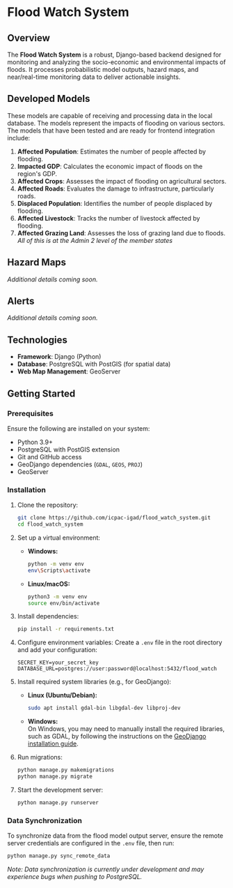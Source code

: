 # Flood Watch System

## Overview
The **Flood Watch System** is a robust, Django-based backend designed for monitoring and analyzing the socio-economic and environmental impacts of floods. It processes probabilistic model outputs, hazard maps, and near/real-time monitoring data to deliver actionable insights.

## Developed Models
 These models are capable of receiving and processing data in the local database. The models represent the impacts of flooding on various sectors. 
 The models that have been tested and are ready for frontend integration include:

1. **Affected Population**: Estimates the number of people affected by flooding.
2. **Impacted GDP**: Calculates the economic impact of floods on the region's GDP.
3. **Affected Crops**: Assesses the impact of flooding on agricultural sectors.
4. **Affected Roads**: Evaluates the damage to infrastructure, particularly roads.
5. **Displaced Population**: Identifies the number of people displaced by flooding.
6. **Affected Livestock**: Tracks the number of livestock affected by flooding.
7. **Affected Grazing Land**: Assesses the loss of grazing land due to floods.
_All of this is at the Admin 2 level of the member states_

## Hazard Maps
_Additional details coming soon._

## Alerts 
_Additional details coming soon._

## Technologies
- **Framework**: Django (Python)
- **Database**: PostgreSQL with PostGIS (for spatial data)
- **Web Map Management**: GeoServer

## Getting Started

### Prerequisites
Ensure the following are installed on your system:
- Python 3.9+
- PostgreSQL with PostGIS extension
- Git and GitHub access
- GeoDjango dependencies (`GDAL`, `GEOS`, `PROJ`)
- GeoServer

### Installation

1. Clone the repository:
    ```bash
    git clone https://github.com/icpac-igad/flood_watch_system.git
    cd flood_watch_system
    ```

2. Set up a virtual environment:
    - **Windows:**
      ```bash
      python -m venv env
      env\Scripts\activate
      ```
    - **Linux/macOS:**
      ```bash
      python3 -m venv env
      source env/bin/activate
      ```

3. Install dependencies:
    ```bash
    pip install -r requirements.txt
    ```

4. Configure environment variables:
    Create a `.env` file in the root directory and add your configuration:
    ```plaintext
    SECRET_KEY=your_secret_key
    DATABASE_URL=postgres://user:password@localhost:5432/flood_watch
    ```

5. Install required system libraries (e.g., for GeoDjango):
    - **Linux (Ubuntu/Debian):**
      ```bash
      sudo apt install gdal-bin libgdal-dev libproj-dev
      ```
    - **Windows:**  
      On Windows, you may need to manually install the required libraries, such as GDAL, by following the instructions on the [GeoDjango installation guide](https://docs.djangoproject.com/en/stable/ref/contrib/gis/install/#gdal).

6. Run migrations:
    ```bash
    python manage.py makemigrations
    python manage.py migrate
    ```

7. Start the development server:
    ```bash
    python manage.py runserver
    ```

### Data Synchronization
To synchronize data from the flood model output server, ensure the remote server credentials are configured in the `.env` file, then run:
```bash
python manage.py sync_remote_data
```

_Note: Data synchronization is currently under development and may experience bugs when pushing to PostgreSQL._
```
